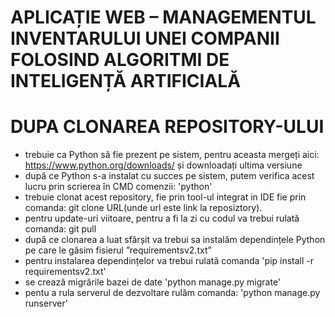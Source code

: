 # APLICAȚIE WEB – MANAGEMENTUL INVENTARULUI UNEI COMPANII FOLOSIND ALGORITMI DE INTELIGENȚĂ ARTIFICIALĂ

# DUPA CLONAREA REPOSITORY-ULUI

- trebuie ca Python să fie prezent pe sistem, pentru aceasta mergeți aici: https://www.python.org/downloads/ și downloadați ultima versiune
- după ce Python s-a instalat cu succes pe sistem, putem verifica acest lucru prin scrierea în CMD comenzii: 'python'
- trebuie clonat acest repository, fie prin tool-ul integrat in IDE fie prin comanda: git clone URL(unde url este link la reposiztory).
- pentru update-uri viitoare, pentru a fi la zi cu codul va trebui rulată comanda: git pull
- după ce clonarea a luat sfârșit va trebui sa instalăm dependințele Python pe care le găsim fisierul ”requirementsv2.txt”
- pentru instalarea dependințelor va trebui rulată comanda 'pip install -r requirementsv2.txt'
- se crează migrările bazei de date 'python manage.py migrate'
- pentu a rula serverul de dezvoltare rulăm comanda: 'python manage.py runserver'
